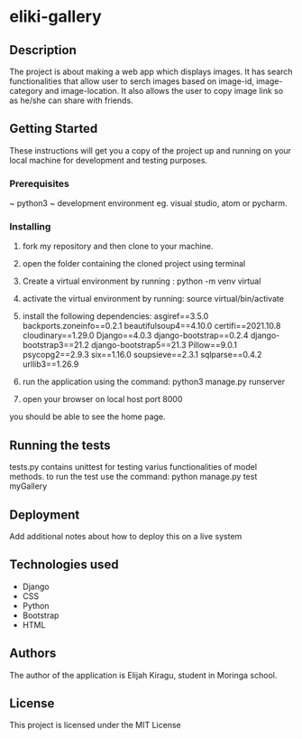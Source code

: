 # eliki-gallery

## Description

The project is about making a web app which displays images. It has search functionalities that allow user to serch images based on image-id, image-category and image-location. It also allows the user to copy image link so as he/she can share with friends.

## Getting Started

These instructions will get you a copy of the project up and running on your local machine for development and testing purposes.

### Prerequisites

~ python3
~ development environment eg. visual studio, atom or pycharm.

### Installing

1. fork my repository and then clone to your machine.
2. open the folder containing the cloned project using terminal
3. Create a virtual environment by running :
    python -m venv virtual
4. activate the virtual environment by running:
    source virtual/bin/activate
5. install the following dependencies:
        asgiref==3.5.0
        backports.zoneinfo==0.2.1
        beautifulsoup4==4.10.0
        certifi==2021.10.8
        cloudinary==1.29.0
        Django==4.0.3
        django-bootstrap==0.2.4
        django-bootstrap3==21.2
        django-bootstrap5==21.3
        Pillow==9.0.1
        psycopg2==2.9.3
        six==1.16.0
        soupsieve==2.3.1
        sqlparse==0.4.2
        urllib3==1.26.9
6. run the application using the command:
   python3 manage.py runserver

7. open your browser on local host port 8000

you should be able to see the home page.

## Running the tests

tests.py contains unittest for testing varius functionalities of model methods. to run the test use the command:
   python manage.py test myGallery



## Deployment

Add additional notes about how to deploy this on a live system

## Technologies used

* Django
* CSS
* Python
* Bootstrap
* HTML


## Authors

The author of the application is Elijah Kiragu, student in Moringa school.

## License

This project is licensed under the MIT License 

